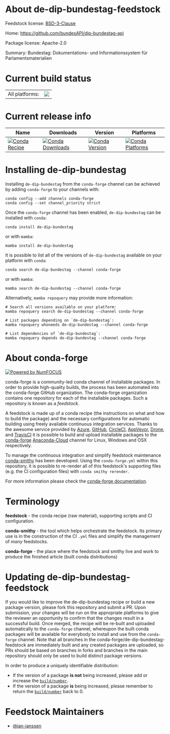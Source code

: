 About de-dip-bundestag-feedstock
================================

Feedstock license: [BSD-3-Clause](https://github.com/conda-forge/de-dip-bundestag-feedstock/blob/main/LICENSE.txt)

Home: https://github.com/bundesAPI/dip-bundestag-api

Package license: Apache-2.0

Summary: Bundestag: Dokumentations- und Informationssystem für Parlamentsmaterialien

Current build status
====================


<table><tr><td>All platforms:</td>
    <td>
      <a href="https://dev.azure.com/conda-forge/feedstock-builds/_build/latest?definitionId=17512&branchName=main">
        <img src="https://dev.azure.com/conda-forge/feedstock-builds/_apis/build/status/de-dip-bundestag-feedstock?branchName=main">
      </a>
    </td>
  </tr>
</table>

Current release info
====================

| Name | Downloads | Version | Platforms |
| --- | --- | --- | --- |
| [![Conda Recipe](https://img.shields.io/badge/recipe-de--dip--bundestag-green.svg)](https://anaconda.org/conda-forge/de-dip-bundestag) | [![Conda Downloads](https://img.shields.io/conda/dn/conda-forge/de-dip-bundestag.svg)](https://anaconda.org/conda-forge/de-dip-bundestag) | [![Conda Version](https://img.shields.io/conda/vn/conda-forge/de-dip-bundestag.svg)](https://anaconda.org/conda-forge/de-dip-bundestag) | [![Conda Platforms](https://img.shields.io/conda/pn/conda-forge/de-dip-bundestag.svg)](https://anaconda.org/conda-forge/de-dip-bundestag) |

Installing de-dip-bundestag
===========================

Installing `de-dip-bundestag` from the `conda-forge` channel can be achieved by adding `conda-forge` to your channels with:

```
conda config --add channels conda-forge
conda config --set channel_priority strict
```

Once the `conda-forge` channel has been enabled, `de-dip-bundestag` can be installed with `conda`:

```
conda install de-dip-bundestag
```

or with `mamba`:

```
mamba install de-dip-bundestag
```

It is possible to list all of the versions of `de-dip-bundestag` available on your platform with `conda`:

```
conda search de-dip-bundestag --channel conda-forge
```

or with `mamba`:

```
mamba search de-dip-bundestag --channel conda-forge
```

Alternatively, `mamba repoquery` may provide more information:

```
# Search all versions available on your platform:
mamba repoquery search de-dip-bundestag --channel conda-forge

# List packages depending on `de-dip-bundestag`:
mamba repoquery whoneeds de-dip-bundestag --channel conda-forge

# List dependencies of `de-dip-bundestag`:
mamba repoquery depends de-dip-bundestag --channel conda-forge
```


About conda-forge
=================

[![Powered by
NumFOCUS](https://img.shields.io/badge/powered%20by-NumFOCUS-orange.svg?style=flat&colorA=E1523D&colorB=007D8A)](https://numfocus.org)

conda-forge is a community-led conda channel of installable packages.
In order to provide high-quality builds, the process has been automated into the
conda-forge GitHub organization. The conda-forge organization contains one repository
for each of the installable packages. Such a repository is known as a *feedstock*.

A feedstock is made up of a conda recipe (the instructions on what and how to build
the package) and the necessary configurations for automatic building using freely
available continuous integration services. Thanks to the awesome service provided by
[Azure](https://azure.microsoft.com/en-us/services/devops/), [GitHub](https://github.com/),
[CircleCI](https://circleci.com/), [AppVeyor](https://www.appveyor.com/),
[Drone](https://cloud.drone.io/welcome), and [TravisCI](https://travis-ci.com/)
it is possible to build and upload installable packages to the
[conda-forge](https://anaconda.org/conda-forge) [Anaconda-Cloud](https://anaconda.org/)
channel for Linux, Windows and OSX respectively.

To manage the continuous integration and simplify feedstock maintenance
[conda-smithy](https://github.com/conda-forge/conda-smithy) has been developed.
Using the ``conda-forge.yml`` within this repository, it is possible to re-render all of
this feedstock's supporting files (e.g. the CI configuration files) with ``conda smithy rerender``.

For more information please check the [conda-forge documentation](https://conda-forge.org/docs/).

Terminology
===========

**feedstock** - the conda recipe (raw material), supporting scripts and CI configuration.

**conda-smithy** - the tool which helps orchestrate the feedstock.
                   Its primary use is in the construction of the CI ``.yml`` files
                   and simplify the management of *many* feedstocks.

**conda-forge** - the place where the feedstock and smithy live and work to
                  produce the finished article (built conda distributions)


Updating de-dip-bundestag-feedstock
===================================

If you would like to improve the de-dip-bundestag recipe or build a new
package version, please fork this repository and submit a PR. Upon submission,
your changes will be run on the appropriate platforms to give the reviewer an
opportunity to confirm that the changes result in a successful build. Once
merged, the recipe will be re-built and uploaded automatically to the
`conda-forge` channel, whereupon the built conda packages will be available for
everybody to install and use from the `conda-forge` channel.
Note that all branches in the conda-forge/de-dip-bundestag-feedstock are
immediately built and any created packages are uploaded, so PRs should be based
on branches in forks and branches in the main repository should only be used to
build distinct package versions.

In order to produce a uniquely identifiable distribution:
 * If the version of a package **is not** being increased, please add or increase
   the [``build/number``](https://docs.conda.io/projects/conda-build/en/latest/resources/define-metadata.html#build-number-and-string).
 * If the version of a package **is** being increased, please remember to return
   the [``build/number``](https://docs.conda.io/projects/conda-build/en/latest/resources/define-metadata.html#build-number-and-string)
   back to 0.

Feedstock Maintainers
=====================

* [@jan-janssen](https://github.com/jan-janssen/)

